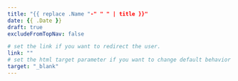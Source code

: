 ```yaml
---
title: "{{ replace .Name "-" " " | title }}"
date: {{ .Date }}
draft: true
excludeFromTopNav: false

# set the link if you want to redirect the user.
link: ""
# set the html target parameter if you want to change default behavior
target: "_blank"
---
```

